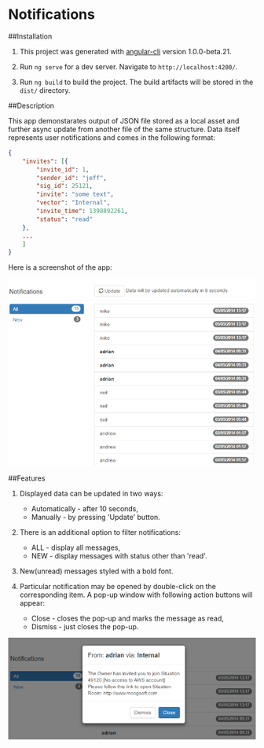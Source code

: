 # Notifications

##Installation

1. This project was generated with [angular-cli](https://github.com/angular/angular-cli) version 1.0.0-beta.21.

2. Run `ng serve` for a dev server. Navigate to `http://localhost:4200/`. 

3. Run `ng build` to build the project. The build artifacts will be stored in the `dist/` directory.

##Description

This app demonstarates output of JSON file stored as a local asset and further async update from another file of the same structure.
Data itself represents user notifications and comes in the following format:

```json
{
    "invites": [{
        "invite_id": 1,
        "sender_id": "jeff",
        "sig_id": 25121,
        "invite": "some text",
        "vector": "Internal",
        "invite_time": 1398892261,
        "status": "read"
    },
    ...
    ]
}
```
Here is a screenshot of the app:

![screen](./src/assets/screen.PNG) 

##Features

1. Displayed data can be updated in two ways:
    
    * Automatically - after 10 seconds, 
    * Manually - by pressing 'Update' button.

2. There is an additional option to filter notifications:
    
    * ALL - display all messages,
    * NEW - display messages with status other than 'read'. 

3. New(unread) messages styled with a bold font.

4. Particular notification may be opened by double-click on the corresponding item. 
    A pop-up window with following action buttons will appear:

    * Close   - closes the pop-up and marks the message as read,
    * Dismiss - just closes the pop-up. 

![popup](./src/assets/popup.PNG)
